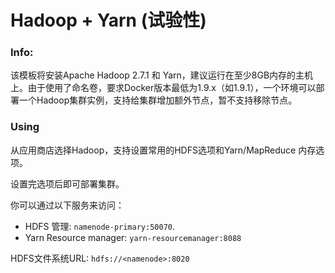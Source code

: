 # Hadoop + Yarn (试验性)


### Info:
 该模板将安装Apache Hadoop 2.7.1 和 Yarn，建议运行在至少8GB内存的主机上。由于使用了命名卷，要求Docker版本最低为1.9.x（如1.9.1），一个环境可以部署一个Hadoop集群实例，支持给集群增加额外节点，暂不支持移除节点。
 
### Using

从应用商店选择Hadoop，支持设置常用的HDFS选项和Yarn/MapReduce 内存选项。

设置完选项后即可部署集群。

你可以通过以下服务来访问：

* HDFS 管理: `namenode-primary:50070`.
* Yarn Resource manager: `yarn-resourcemanager:8088` 

HDFS文件系统URL: `hdfs://<namenode>:8020`
